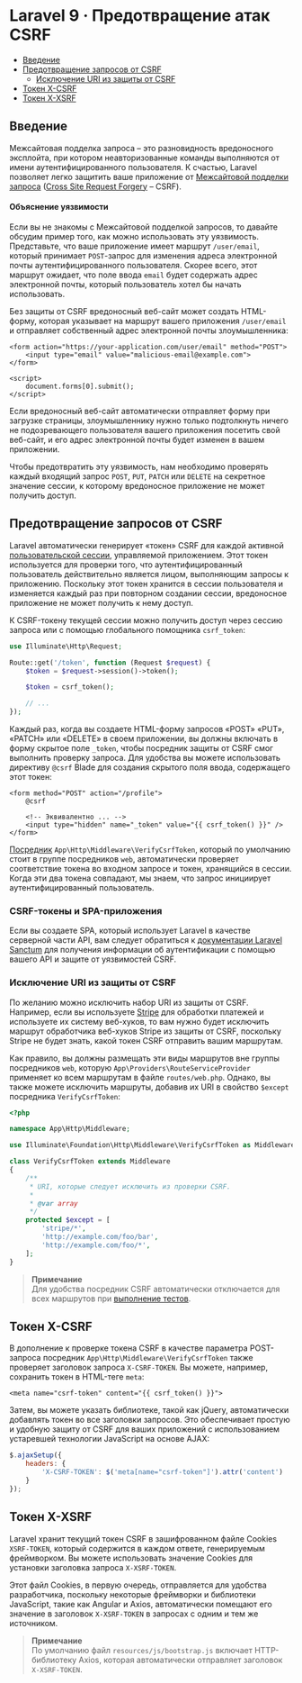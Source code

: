 # Laravel 9 · Предотвращение атак CSRF

- [Введение](#csrf-introduction)
- [Предотвращение запросов от CSRF](#preventing-csrf-requests)
    - [Исключение URI из защиты от CSRF](#csrf-excluding-uris)
- [Токен X-CSRF](#csrf-x-csrf-token)
- [Токен X-XSRF](#csrf-x-xsrf-token)

<a name="csrf-introduction"></a>
## Введение

Межсайтовая подделка запроса – это разновидность вредоносного эксплойта, при котором неавторизованные команды выполняются от имени аутентифицированного пользователя. К счастью, Laravel позволяет легко защитить ваше приложение от [Межсайтовой подделки запроса](https://ru.wikipedia.org/wiki/Межсайтовая_подделка_запроса) ([Сross Site Request Forgery](https://en.wikipedia.org/wiki/Cross-site_request_forgery) – CSRF).

<a name="csrf-explanation"></a>
#### Объяснение уязвимости

Если вы не знакомы с Межсайтовой подделкой запросов, то давайте обсудим пример того, как можно использовать эту уязвимость. Представьте, что ваше приложение имеет маршрут `/user/email`, который принимает `POST`-запрос для изменения адреса электронной почты аутентифицированного пользователя. Скорее всего, этот маршрут ожидает, что поле ввода `email` будет содержать адрес электронной почты, который пользователь хотел бы начать использовать.

Без защиты от CSRF вредоносный веб-сайт может создать HTML-форму, которая указывает на маршрут вашего приложения `/user/email` и отправляет собственный адрес электронной почты злоумышленника:

```blade
<form action="https://your-application.com/user/email" method="POST">
    <input type="email" value="malicious-email@example.com">
</form>

<script>
    document.forms[0].submit();
</script>
```

Если вредоносный веб-сайт автоматически отправляет форму при загрузке страницы, злоумышленнику нужно только подтолкнуть ничего не подозревающего пользователя вашего приложения посетить свой веб-сайт, и его адрес электронной почты будет изменен в вашем приложении.

Чтобы предотвратить эту уязвимость, нам необходимо проверять каждый входящий запрос `POST`, `PUT`, `PATCH` или `DELETE` на секретное значение сессии, к которому вредоносное приложение не может получить доступ.

<a name="preventing-csrf-requests"></a>
## Предотвращение запросов от CSRF

Laravel автоматически генерирует «токен» CSRF для каждой активной [пользовательской сессии](session.md), управляемой приложением. Этот токен используется для проверки того, что аутентифицированный пользователь действительно является лицом, выполняющим запросы к приложению. Поскольку этот токен хранится в сессии пользователя и изменяется каждый раз при повторном создании сессии, вредоносное приложение не может получить к нему доступ.

К CSRF-токену текущей сессии можно получить доступ через сессию запроса или с помощью глобального помощника `csrf_token`:

```php
use Illuminate\Http\Request;

Route::get('/token', function (Request $request) {
    $token = $request->session()->token();

    $token = csrf_token();

    // ...
});
```

Каждый раз, когда вы создаете HTML-форму запросов «POST» «PUT», «PATCH» или «DELETE» в своем приложении, вы должны включать в форму скрытое поле `_token`, чтобы посредник защиты от CSRF смог выполнить проверку запроса. Для удобства вы можете использовать директиву `@csrf` Blade для создания скрытого поля ввода, содержащего этот токен:

```blade
<form method="POST" action="/profile">
    @csrf

    <!-- Эквивалентно ... -->
    <input type="hidden" name="_token" value="{{ csrf_token() }}" />
</form>
```

[Посредник](middleware.md) `App\Http\Middleware\VerifyCsrfToken`, который по умолчанию стоит в группе посредников `web`, автоматически проверяет соответствие токена во входном запросе и токен, хранящийся в сессии. Когда эти два токена совпадают, мы знаем, что запрос инициирует аутентифицированный пользователь.

<a name="csrf-tokens-and-spas"></a>
### CSRF-токены и SPA-приложения

Если вы создаете SPA, который использует Laravel в качестве серверной части API, вам следует обратиться к [документации Laravel Sanctum](sanctum.md) для получения информации об аутентификации с помощью вашего API и защите от уязвимостей CSRF.

<a name="csrf-excluding-uris"></a>
### Исключение URI из защиты от CSRF

По желанию можно исключить набор URI из защиты от CSRF. Например, если вы используете [Stripe](https://stripe.com) для обработки платежей и используете их систему веб-хуков, то вам нужно будет исключить маршрут обработчика веб-хуков Stripe из защиты от CSRF, поскольку Stripe не будет знать, какой токен CSRF отправить вашим маршрутам.

Как правило, вы должны размещать эти виды маршрутов вне группы посредников `web`, которую `App\Providers\RouteServiceProvider` применяет ко всем маршрутам в файле `routes/web.php`. Однако, вы также можете исключить маршруты, добавив их URI в свойство `$except` посредника `VerifyCsrfToken`:

```php
<?php

namespace App\Http\Middleware;

use Illuminate\Foundation\Http\Middleware\VerifyCsrfToken as Middleware;

class VerifyCsrfToken extends Middleware
{
    /**
     * URI, которые следует исключить из проверки CSRF.
     *
     * @var array
     */
    protected $except = [
        'stripe/*',
        'http://example.com/foo/bar',
        'http://example.com/foo/*',
    ];
}
```

> **Примечание**\
> Для удобства посредник CSRF автоматически отключается для всех маршрутов при [выполнение тестов](testing.md).

<a name="csrf-x-csrf-token"></a>
## Токен X-CSRF

В дополнение к проверке токена CSRF в качестве параметра POST-запроса посредник `App\Http\Middleware\VerifyCsrfToken` также проверяет заголовок запроса `X-CSRF-TOKEN`. Вы можете, например, сохранить токен в HTML-теге `meta`:

```blade
<meta name="csrf-token" content="{{ csrf_token() }}">
```

Затем, вы можете указать библиотеке, такой как jQuery, автоматически добавлять токен во все заголовки запросов. Это обеспечивает простую и удобную защиту от CSRF для ваших приложений с использованием устаревшей технологии JavaScript на основе AJAX:

```js
$.ajaxSetup({
    headers: {
        'X-CSRF-TOKEN': $('meta[name="csrf-token"]').attr('content')
    }
});
```

<a name="csrf-x-xsrf-token"></a>
## Токен X-XSRF

Laravel хранит текущий токен CSRF в зашифрованном файле Cookies `XSRF-TOKEN`, который содержится в каждом ответе, генерируемым фреймворком. Вы можете использовать значение Cookies для установки заголовка запроса `X-XSRF-TOKEN`.

Этот файл Cookies, в первую очередь, отправляется для удобства разработчика, поскольку некоторые фреймворки и библиотеки JavaScript, такие как Angular и Axios, автоматически помещают его значение в заголовок `X-XSRF-TOKEN` в запросах с одним и тем же источником.

> **Примечание**\
> По умолчанию файл `resources/js/bootstrap.js` включает HTTP-библиотеку Axios, которая автоматически отправляет заголовок `X-XSRF-TOKEN`.
